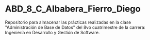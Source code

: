 # ABD_8_C_Albabera_Fierro_Diego
Repositorio para almacenar las prácticas realizadas en la clase "Administración de Base de Datos" del 8vo cuatrimestre de la carrera: Ingeniería en Desarrollo y Gestión de Software.
